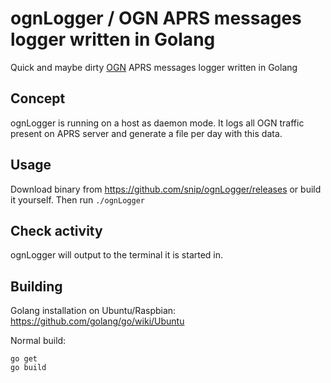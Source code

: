 # ognLogger / OGN APRS messages logger written in Golang
Quick and maybe dirty [OGN](https://glidernet.org) APRS messages logger written in Golang

## Concept
ognLogger is running on a host as daemon mode.
It logs all OGN traffic present on APRS server and generate a file per day with this data.

## Usage
Download binary from https://github.com/snip/ognLogger/releases or build it yourself.
Then run `./ognLogger`

## Check activity
ognLogger will output to the terminal it is started in.

## Building
Golang installation on Ubuntu/Raspbian:
https://github.com/golang/go/wiki/Ubuntu

Normal build:
```
go get
go build
```
